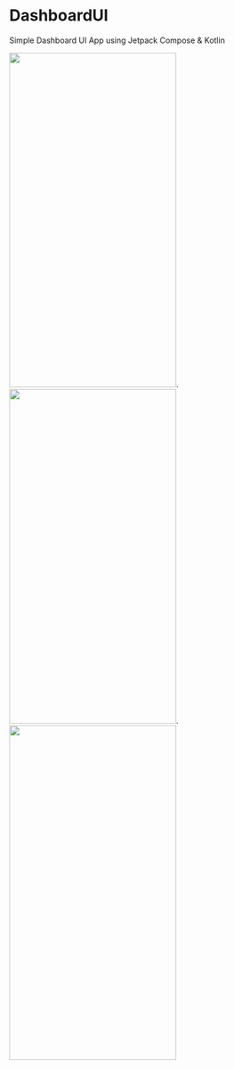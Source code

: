# DashboardUI
Simple Dashboard UI App using Jetpack Compose &amp; Kotlin

<img src="https://user-images.githubusercontent.com/113524743/190173223-eaaa1208-a3de-4ef8-923d-c3a5136b37de.png" width="300" height="600" />.    <img src="https://user-images.githubusercontent.com/113524743/190175927-d11cc5c0-b818-427c-94b6-87bcc8b684a0.png" width="300" height="600" />.  <img src="https://user-images.githubusercontent.com/113524743/190176404-b08ea5c8-36e4-404e-acb2-4b09a1add360.png" width="300" height="600" />




